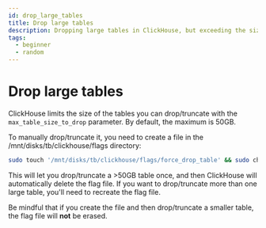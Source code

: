 ```yaml
---
id: drop_large_tables
title: Drop large tables
description: Dropping large tables in ClickHouse, but exceeding the size limits? Here's how to drop a ClickHouse table over the default 50GB size.
tags:
  - beginner
  - random
---
```


# Drop large tables

ClickHouse limits the size of the tables you can drop/truncate with the `max_table_size_to_drop` parameter. By default, the maximum is 50GB.

To manually drop/truncate it, you need to create a file in the /mnt/disks/tb/clickhouse/flags directory:


```bash
sudo touch '/mnt/disks/tb/clickhouse/flags/force_drop_table' && sudo chmod 666 '/mnt/disks/tb/clickhouse/flags/force_drop_table'
```

This will let you drop/truncate a >50GB table once, and then ClickHouse will automatically delete the flag file. If you want to drop/truncate more than one large table, you'll need to recreate the flag file.

Be mindful that if you create the file and then drop/truncate a smaller table, the flag file will **not** be erased.
